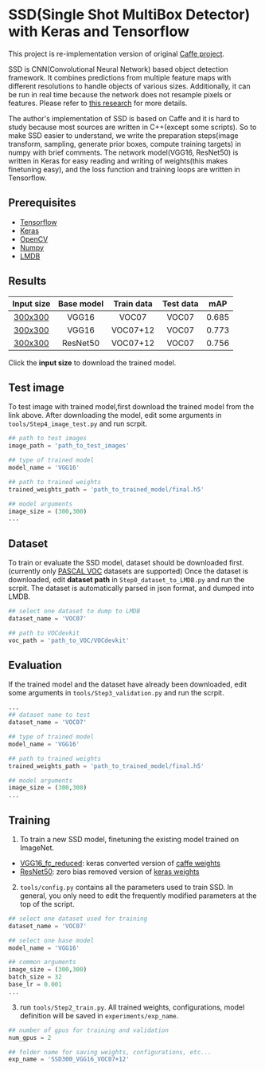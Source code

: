 # SSD(Single Shot MultiBox Detector) with Keras and Tensorflow
This project is re-implementation version of original [Caffe project](https://github.com/weiliu89/caffe/tree/ssd).

SSD is CNN(Convolutional Neural Network) based object detection framework. It combines predictions from multiple feature maps with different resolutions to handle objects of various sizes. Additionally, it can be run in real time because the network does not resample pixels or features. Please refer to [this research](https://arxiv.org/abs/1512.02325) for more details.

The author's implementation of SSD is based on Caffe and it is hard to study because most sources are written in C++(except some scripts). So to make SSD easier to understand, we write the preparation steps(image transform, sampling, generate prior boxes, compute training targets) in numpy with brief comments. The network model(VGG16, ResNet50) is written in Keras for easy reading and writing of weights(this makes finetuning easy), and the loss function and training loops are written in Tensorflow.

## Prerequisites
* [Tensorflow](https://www.tensorflow.org/)
* [Keras](https://keras.io/)
* [OpenCV](http://opencv.org/)
* [Numpy](http://www.numpy.org/)
* [LMDB](https://lmdb.readthedocs.io/en/release/)

## Results
| Input size | Base model | Train data | Test data | mAP |
|:-:|:-:|:-:|:-:|:-:|
|[300x300](https://drive.google.com/file/d/0B5wneErwoLwLelFTOEZTV3ZoSzg/view?usp=sharing&resourcekey=0-OToLkFlH-CDX7ZmTIev2gg) | VGG16 | VOC07 | VOC07 | 0.685 |
|[300x300](https://drive.google.com/file/d/0B5wneErwoLwLQlc4eDcxd010SUU/view?usp=sharing&resourcekey=0-92nSboWF_5j61Vu-L_Eu6Q) | VGG16 | VOC07+12 | VOC07 | 0.773 |
|[300x300](https://drive.google.com/file/d/0B5wneErwoLwLdGpZbmdsaTFYSEk/view?usp=sharing&resourcekey=0-RVFbJhzeXRXl4sjKDrbo5g) | ResNet50 | VOC07+12 | VOC07 | 0.756 |

Click the **input size** to download the trained model.

## Test image
To test image with trained model,first download the trained model from the link above.
After downloading the model, edit some arguments in `tools/Step4_image_test.py` and run scrpit.
```python
## path to test images
image_path = 'path_to_test_images'

## type of trained model
model_name = 'VGG16'

## path to trained weights
trained_weights_path = 'path_to_trained_model/final.h5'

## model arguments
image_size = (300,300)
...
```

## Dataset
To train or evaluate the SSD model, dataset should be downloaded first. (currently only [PASCAL VOC](http://host.robots.ox.ac.uk/pascal/VOC/) datasets are supported) Once the dataset is downloaded, edit **dataset path** in `Step0_dataset_to_LMDB.py` and run the scrpit. The dataset is automatically parsed in json format, and dumped into LMDB.
```python
## select one dataset to dump to LMDB
dataset_name = 'VOC07'

## path to VOCdevkit
voc_path = 'path_to_VOC/VOCdevkit'
```

## Evaluation
If the trained model and the dataset have already been downloaded, edit some arguments in `tools/Step3_validation.py` and run the scrpit.
```python
...
## dataset name to test
dataset_name = 'VOC07'

## type of trained model
model_name = 'VGG16'

## path to trained weights
trained_weights_path = 'path_to_trained_model/final.h5'

## model arguments
image_size = (300,300)
...
```

## Training
1. To train a new SSD model, finetuning the existing model trained on ImageNet.
* [VGG16_fc_reduced](https://drive.google.com/file/d/0B5wneErwoLwLbW5lTUI0cWhQRWs/view?usp=sharing&resourcekey=0-Q6QhdxRb3H3NvRo2UUIx_Q): keras converted version of [caffe weights](https://gist.github.com/weiliu89/2ed6e13bfd5b57cf81d6)
* [ResNet50](https://drive.google.com/file/d/0B5wneErwoLwLZG9acnFPQjRySGM/view?usp=sharing&resourcekey=0-ns8L7gpYQqOKO1voDszr0A): zero bias removed version of [keras weights](https://github.com/fchollet/deep-learning-models/releases)

2. `tools/config.py` contains all the parameters used to train SSD. In general, you only need to edit the frequently modified parameters at the top of the script.
```python
## select one dataset used for training
dataset_name = 'VOC07'

## select one base model
model_name = 'VGG16'

## common arguments
image_size = (300,300)
batch_size = 32
base_lr = 0.001
...
```

3. run `tools/Step2_train.py`. All trained weights, configurations, model definition will be saved in `experiments/exp_name`.
```python
## number of gpus for training and validation
num_gpus = 2

## folder name for saving weights, configurations, etc...
exp_name = 'SSD300_VGG16_VOC07+12'
```

